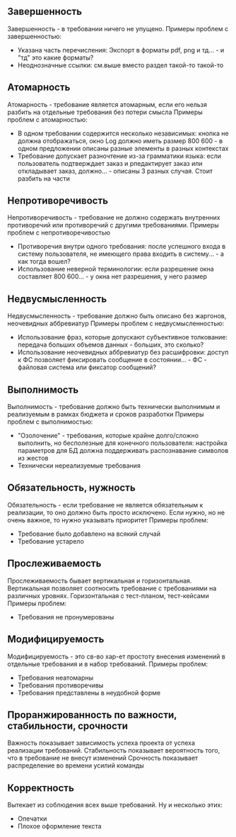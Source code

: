## Завершенность
Завершенность - в требовании ничего не упущено. 
Примеры проблем с завершенностью:
- Указана часть перечисления: Экспорт в форматы pdf, png и тд... - и "тд" это какие форматы?
- Неоднозначные ссылки: см.выше вместо раздел такой-то такой-то

## Атомарность
Атомарность - требование является атомарным, если его нельзя разбить на отдельные требования без потери смысла
Примеры проблем с атомарностью:
- В одном требовании содержится несколько независимых: кнопка не должна отображаться, окно Log должно иметь размер 800 600 - в одном предложении описаны разные элементы в разных контекстах
- Требование допускает разночтение из-за грамматики языка: если пользователь подтверждает заказ и рпедактирует заказ или откладывает заказ, должно... - описаны 3 разных случая. Стоит разбить на части

## Непротиворечивость
Непротиворечивость - требование не должно содержать внутренних противоречий или противоречий с другими требованиями.
Примеры проблем с непротиворечивостью
- Противоречия внутри одного требования: после успешного входа в систему пользователя, не имеющего права входить в систему... - а как тогда вошел?
- Использование неверной терминологии: если разрешение окна составляет 800 600... - у окна нет разрешения, у него размер

## Недвусмысленность
Недвусмысленность - требование должно быть описано без жаргонов, неочевидных аббревиатур
Примеры проблем с недвусмысленностью:
- Использование фраз, которые допускают субъективное толкование: передача больших объемов данных - больших, это сколько?
- Использование неочевидных аббревиатур без расшифровки: доступ к ФС позволяет фиксировать сообщение в состоянии... - ФС - файловая система или фиксатор сообщений?

## Выполнимость
Выполнимость - требование должно быть технически выполнимым и реализуемым в рамках бюджета и сроков разработки
Примеры проблем с выполнимостью:
- "Озолочение" - требования, которые крайне долго/сложно выполнить, но бесполезные для конечного пользователя: настройка параметров для БД должна поддерживать распознавание символов из жестов
- Технически нереализуемые требования

## Обязательность, нужность
Обязательность - если требование не является обязательным к реализации, то оно должно быть просто исключено. Если нужно, но не очень важное, то нужно указывать приоритет
Примеры проблем:
- Требование было добавлено на всякий случай
- Требование устарело

## Прослеживаемость
Прослеживаемость бывает вертикальная и горизонтальная. Вертикальная позволяет соотносить требование с требованиями на различных уровнях. Горизонтальная с тест-планом, тест-кейсами
Примеры проблем:
- Требования не пронумерованы

## Модифицируемость
Модифицируемость - это св-во хар-ет простоту внесения изменений в отдельные требования и в набор требований.
Примеры проблем:
- Требования неатомарны
- Требования противоречивы
- Требования представлены в неудобной форме

## Проранжированность по важности, стабильности, срочности
Важность показывает зависимость успеха проекта от успеха реализации требований. Стабильность показывает вероятность того, что в требование не внесут изменений
Срочность показывает распределение во времени усилий команды

## Корректность
Вытекает из соблюдения всех выше требований. Ну и несколько этих:
- Опечатки
- Плохое оформление текста